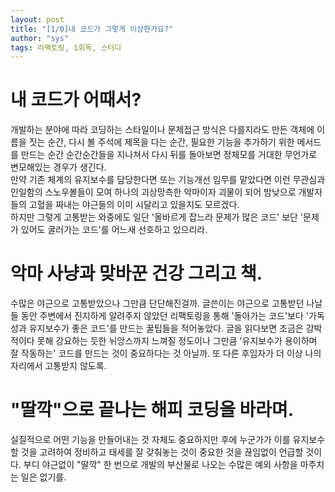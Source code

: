 ```yaml
---
layout: post
title: "[1/0]내 코드가 그렇게 이상한가요?"
author: "sys"
tags: 리팩토링, 1회독, 스터디
---
```


# 내 코드가 어때서?
개발하는 분야에 따라 코딩하는 스타일이나 문제접근 방식은 다를지라도 
만든 객체에 이름을 짓는 순간, 다시 볼 주석에 제목을 다는 순간, 필요한 기능을 추가하기 위한 메서드를 만드는 순간
순간순간들을 지나쳐서 다시 뒤를 돌아보면 정체모를 거대한 무언가로 변모해있는 경우가 생긴다.  
만약 기존 체계의 유지보수를 담당한다면 또는 기능개선 임무를 맡았다면 
이런 무관심과 인일함의 스노우볼들이 모여 하나의 괴상망측한 악마이자 괴물이 되어 밤낮으로 개발자들의 고혈을 짜내는 야근들의 이미 시달리고 있을지도 모르겠다.  
하지만 그렇게 고통받는 와중에도 일단 '올바르게 잡느라 문제가 많은 코드' 보단 '문제가 있어도 굴러가는 코드'를 어느새 선호하고 있으리라.

# 악마 사냥과 맞바꾼 건강 그리고 책.
수많은 야근으로 고통받았으나 그만큼 단단해진걸까. 
글쓴이는 야근으로 고통받던 나날들 동안 주변에서 진지하게 알려주지 않았던 리팩토링을 통해 '돌아가는 코드'보다 '가독성과 유지보수가 좋은 코드'를 만드는 꿀팁들을 적어놓았다.
글을 읽다보면 조금은 강박적이다 못해 강요하는 듯한 뉘앙스까지 느껴질 정도이나 그만큼 '유지보수가 용이하며 잘 작동하는' 코드를 만드는 것이 중요하다는 것 아닐까.
또 다른 후임자가 더 이상 나의 자리에서 고통받지 않도록.

# "딸깍"으로 끝나는 해피 코딩을 바라며.
실질적으로 어떤 기능을 만들어내는 것 자체도 중요하지만 후에 누군가가 이를 유지보수할 것을 고려하여 정비하고 태세를 잘 갖춰놓는 것이 중요한 것을 끊임없이 언급할 것이다.
부디 야근없이 "딸깍" 한 번으로 개발의 부산물로 나오는 수많은 예외 사항을 마주치는 일은 없기를. 


